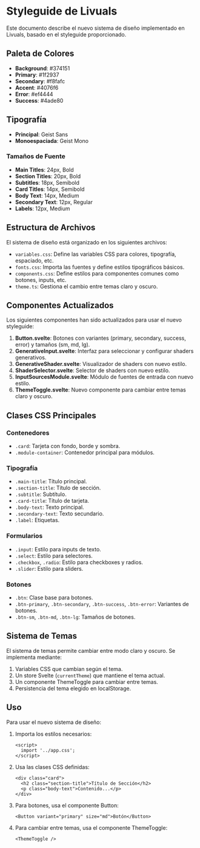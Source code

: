 # Styleguide de Livuals

Este documento describe el nuevo sistema de diseño implementado en Livuals, basado en el styleguide proporcionado.

## Paleta de Colores

- **Background**: #374151
- **Primary**: #1f2937
- **Secondary**: #f8fafc
- **Accent**: #4076f6
- **Error**: #ef4444
- **Success**: #4ade80

## Tipografía

- **Principal**: Geist Sans
- **Monoespaciada**: Geist Mono

### Tamaños de Fuente
- **Main Titles**: 24px, Bold
- **Section Titles**: 20px, Bold
- **Subtitles**: 18px, Semibold
- **Card Titles**: 14px, Semibold
- **Body Text**: 14px, Medium
- **Secondary Text**: 12px, Regular
- **Labels**: 12px, Medium

## Estructura de Archivos

El sistema de diseño está organizado en los siguientes archivos:

- `variables.css`: Define las variables CSS para colores, tipografía, espaciado, etc.
- `fonts.css`: Importa las fuentes y define estilos tipográficos básicos.
- `components.css`: Define estilos para componentes comunes como botones, inputs, etc.
- `theme.ts`: Gestiona el cambio entre temas claro y oscuro.

## Componentes Actualizados

Los siguientes componentes han sido actualizados para usar el nuevo styleguide:

1. **Button.svelte**: Botones con variantes (primary, secondary, success, error) y tamaños (sm, md, lg).
2. **GenerativeInput.svelte**: Interfaz para seleccionar y configurar shaders generativos.
3. **GenerativeShader.svelte**: Visualizador de shaders con nuevo estilo.
4. **ShaderSelector.svelte**: Selector de shaders con nuevo estilo.
5. **InputSourcesModule.svelte**: Módulo de fuentes de entrada con nuevo estilo.
6. **ThemeToggle.svelte**: Nuevo componente para cambiar entre temas claro y oscuro.

## Clases CSS Principales

### Contenedores
- `.card`: Tarjeta con fondo, borde y sombra.
- `.module-container`: Contenedor principal para módulos.

### Tipografía
- `.main-title`: Título principal.
- `.section-title`: Título de sección.
- `.subtitle`: Subtítulo.
- `.card-title`: Título de tarjeta.
- `.body-text`: Texto principal.
- `.secondary-text`: Texto secundario.
- `.label`: Etiquetas.

### Formularios
- `.input`: Estilo para inputs de texto.
- `.select`: Estilo para selectores.
- `.checkbox`, `.radio`: Estilo para checkboxes y radios.
- `.slider`: Estilo para sliders.

### Botones
- `.btn`: Clase base para botones.
- `.btn-primary`, `.btn-secondary`, `.btn-success`, `.btn-error`: Variantes de botones.
- `.btn-sm`, `.btn-md`, `.btn-lg`: Tamaños de botones.

## Sistema de Temas

El sistema de temas permite cambiar entre modo claro y oscuro. Se implementa mediante:

1. Variables CSS que cambian según el tema.
2. Un store Svelte (`currentTheme`) que mantiene el tema actual.
3. Un componente ThemeToggle para cambiar entre temas.
4. Persistencia del tema elegido en localStorage.

## Uso

Para usar el nuevo sistema de diseño:

1. Importa los estilos necesarios:
   ```svelte
   <script>
     import '../app.css';
   </script>
   ```

2. Usa las clases CSS definidas:
   ```svelte
   <div class="card">
     <h2 class="section-title">Título de Sección</h2>
     <p class="body-text">Contenido...</p>
   </div>
   ```

3. Para botones, usa el componente Button:
   ```svelte
   <Button variant="primary" size="md">Botón</Button>
   ```

4. Para cambiar entre temas, usa el componente ThemeToggle:
   ```svelte
   <ThemeToggle />
   ```
